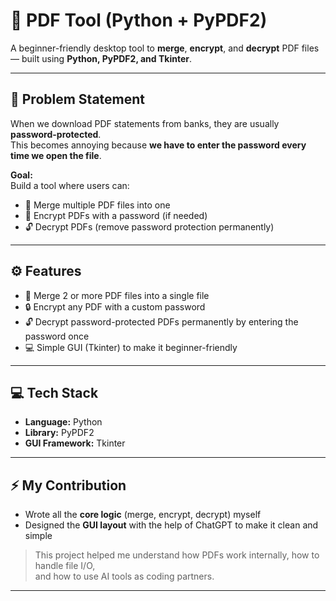 # 🧩 PDF Tool (Python + PyPDF2)

A beginner-friendly desktop tool to **merge**, **encrypt**, and **decrypt** PDF files — built using **Python, PyPDF2, and Tkinter**.

---

## 📝 Problem Statement
When we download PDF statements from banks, they are usually **password-protected**.  
This becomes annoying because **we have to enter the password every time we open the file**.

**Goal:**  
Build a tool where users can:
- 🧩 Merge multiple PDF files into one
- 🔐 Encrypt PDFs with a password (if needed)
- 🔓 Decrypt PDFs (remove password protection permanently)

---

## ⚙️ Features
- 📂 Merge 2 or more PDF files into a single file
- 🔒 Encrypt any PDF with a custom password
- 🔓 Decrypt password-protected PDFs permanently by entering the password once
- 💻 Simple GUI (Tkinter) to make it beginner-friendly

---

## 💻 Tech Stack
- **Language:** Python
- **Library:** PyPDF2
- **GUI Framework:** Tkinter

---

## ⚡ My Contribution
- Wrote all the **core logic** (merge, encrypt, decrypt) myself
- Designed the **GUI layout** with the help of ChatGPT to make it clean and simple

> This project helped me understand how PDFs work internally, how to handle file I/O,  
> and how to use AI tools as coding partners.

---
